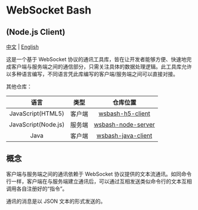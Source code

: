 # WebSocket Bash

## (Node.js Client)

[中文](README.md) | [English](README_eng.md)

这是一个基于 WebSocket 协议的通讯工具库，皆在让开发者能够方便、快速地完成客户端与服务端之间的通信部分，只需关注具体的数据处理逻辑。此工具库允许以多种语言编写，不同语言凭此库编写的客户端/服务端之间可以直接对接。

其他仓库：

| 语言 | 类型 | 仓库位置 |
| :-: | :-: | :-: |
| JavaScript(HTML5) | 客户端 | [wsbash-h5-client](https://github.com/langyo/wsbash-h5-client) |
| JavaScript(Node.js) | 服务端 | [wsbash-node-server](https://github.com/langyo/wsbash-node-server) |
| Java | 客户端 | [wsbash-java-client](https://github.com/langyo/wsbash-java-client) |

## 概念

客户端与服务端之间的通讯依赖于 WebSocket 协议提供的文本流通讯。如同命令行一样，客户端在与服务端建立通讯后，可以通过互相发送类似命令行的文本互相调用各自注册好的“指令”。

通讯的消息是以 JSON 文本的形式发送的。
